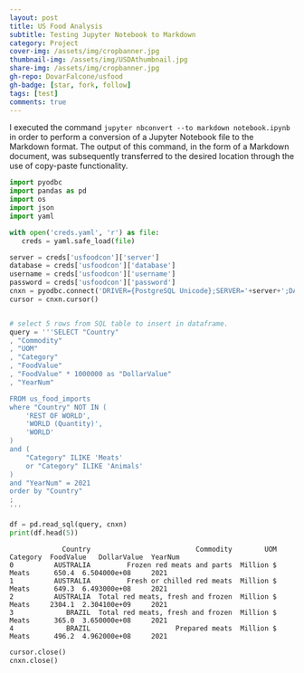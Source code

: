 ```yaml
---
layout: post
title: US Food Analysis
subtitle: Testing Jupyter Notebook to Markdown
category: Project
cover-img: /assets/img/cropbanner.jpg
thumbnail-img: /assets/img/USDAthumbnail.jpg
share-img: /assets/img/cropbanner.jpg
gh-repo: DovarFalcone/usfood
gh-badge: [star, fork, follow]
tags: [test]
comments: true
---
```


I executed the command `jupyter nbconvert --to markdown notebook.ipynb` in order to perform a conversion of a Jupyter Notebook file to the Markdown format. The output of this command, in the form of a Markdown document, was subsequently transferred to the desired location through the use of copy-paste functionality.

```python
import pyodbc
import pandas as pd
import os
import json
import yaml
```


```python
with open('creds.yaml', 'r') as file:
   creds = yaml.safe_load(file)
```


```python
server = creds['usfoodcon']['server'] 
database = creds['usfoodcon']['database'] 
username = creds['usfoodcon']['username'] 
password = creds['usfoodcon']['password']  
cnxn = pyodbc.connect('DRIVER={PostgreSQL Unicode};SERVER='+server+';DATABASE='+database+';UID='+username+';PWD='+ password)
cursor = cnxn.cursor()
```


```python

# select 5 rows from SQL table to insert in dataframe.
query = '''SELECT "Country"
, "Commodity"
, "UOM"
, "Category"
, "FoodValue"
, "FoodValue" * 1000000 as "DollarValue"
, "YearNum"

FROM us_food_imports
where "Country" NOT IN (
	'REST OF WORLD',
	'WORLD (Quantity)',
	'WORLD'	
)
and (
	"Category" ILIKE 'Meats'
	or "Category" ILIKE 'Animals'
)
and "YearNum" = 2021
order by "Country"
;
'''
```


```python
df = pd.read_sql(query, cnxn)
print(df.head(5))
```

                 Country                          Commodity        UOM Category  FoodValue   DollarValue  YearNum  
    0          AUSTRALIA         Frozen red meats and parts  Million $    Meats      650.4  6.504000e+08     2021 
    1          AUSTRALIA         Fresh or chilled red meats  Million $    Meats      649.3  6.493000e+08     2021 
    2          AUSTRALIA  Total red meats, fresh and frozen  Million $    Meats     2304.1  2.304100e+09     2021 
    3             BRAZIL  Total red meats, fresh and frozen  Million $    Meats      365.0  3.650000e+08     2021 
    4             BRAZIL                     Prepared meats  Million $    Meats      496.2  4.962000e+08     2021 


```python
cursor.close()
cnxn.close()  
```
